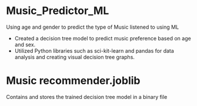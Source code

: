 # Music_Predictor_ML

Using age and gender to predict the type of Music listened to using ML

- Created a decision tree model to predict music preference based on age and sex.  
- Utilized Python libraries such as sci-kit-learn and pandas for data analysis and creating visual decision tree graphs.

# Music recommender.joblib

Contains and stores the trained decision tree model in a binary file

